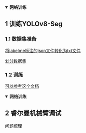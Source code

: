 <details open>
<summary><b>网络训练</b></summary>

## 1 训练YOLOv8-Seg
### 1.1 数据集准备

[将labelme标注的json文件转化为txt文件](./data_convert_scripts/labelme2yolo.py)

[划分数据集](./data_convert_scripts/split_dataset.py)

### 1.2 训练
[可以参考这个文档](https://blog.csdn.net/m0_70140421/article/details/129052132)

</details>

<details open>
<summary><b>网络训练</b></summary>

## 2 睿尔曼机械臂调试

[问题梳理](./realman_robot_issues.md)

</details>
